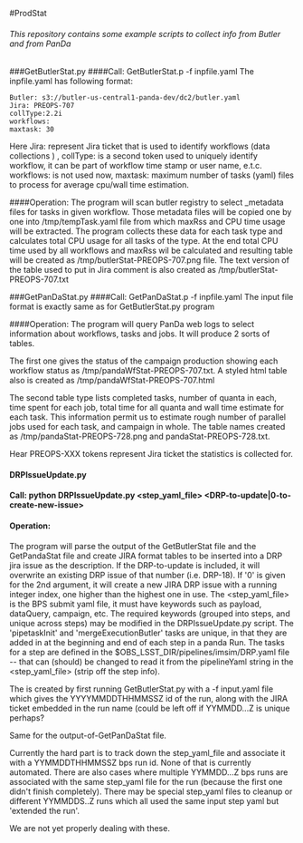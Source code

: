 #ProdStat
###### This repository contains some example scripts to collect info from Butler and from PanDa
###GetButlerStat.py
####Call: GetButlerStat.p -f inpfile.yaml
 The inpfile.yaml has following format:
```
Butler: s3://butler-us-central1-panda-dev/dc2/butler.yaml
Jira: PREOPS-707
collType:2.2i
workflows: 
maxtask: 30
```
Here  Jira: represent Jira ticket that is used to identify workflows (data collections ) ,
collType: is a second token used to uniquely identify workflow, it can be part of workflow time stamp
or user name, e.t.c.
workflows: is not used now,
maxtask: maximum number of tasks (yaml) files to process for average cpu/wall time estimation.

####Operation:
The program will scan butler registry to select _metadata files for tasks in 
given workflow. Those metadata files will be copied one by one into 
/tmp/tempTask.yaml file from which maxRss and CPU time usage will be 
extracted.
The program collects these data for each task type and calculates total CPU usage for
all tasks of the type. At the end total CPU time used by all workflows and
maxRss wil be calculated and resulting table will be created as
/tmp/butlerStat-PREOPS-707.png file. The text version of the table used to put in Jira comment is also created
as /tmp/butlerStat-PREOPS-707.txt

###GetPanDaStat.py
####Call: GetPanDaStat.p -f inpfile.yaml
The input file format is exactly same as for GetButlerStat.py program

####Operation:
The program will query PanDa web logs to select information about workflows,
tasks and jobs. It will produce 2 sorts of tables.

The first one gives the status of the campaign
production showing each workflow status as /tmp/pandaWfStat-PREOPS-707.txt.
A styled html table also is created as /tmp/pandaWfStat-PREOPS-707.html

The second table type lists completed tasks, number of quanta in each, time spent for each job,
total time for all quanta and wall time estimate for each task. This information permit us to estimate rough number of
parallel jobs used for each task, and campaign in whole.
The table names created as /tmp/pandaStat-PREOPS-728.png and pandaStat-PREOPS-728.txt.

Hear PREOPS-XXX tokens represent Jira ticket the statistics is collected for.


#### DRPIssueUpdate.py
#### Call: python DRPIssueUpdate.py <step_yaml_file> <DRP-to-update|0-to-create-new-issue> <output-of-GetButlerStat-file> <output-of-GetPanDaStat-file>

#### Operation:
The program will parse the output of the GetButlerStat file and the GetPandaStat file and create JIRA format
tables to be inserted into a DRP jira issue as the description.  If the DRP-to-update is included, it will 
overwrite an existing DRP issue of that number (i.e. DRP-18).  If '0' is given for the 2nd argument, it will
create a new JIRA DRP issue with a running integer index, one higher than the highest one in use.
The <step_yaml_file> is the BPS submit yaml file, it must have keywords such as payload, dataQuery, campaign, etc.
The required keywords (grouped into steps, and unique across steps) may be modified in 
the DRPIssueUpdate.py script.
The 'pipetaskInit' and 'mergeExecutionButler' tasks are unique, in that they are added in at the beginning
and end of each step in a panda Run. 
The tasks for a step are defined in the $OBS_LSST_DIR/pipelines/imsim/DRP.yaml file -- that can (should) be
changed to read it from the pipelineYaml string in the <step_yaml_file> (strip off the step info).

The <output-of-GetButlerStat-file> is created by first running GetButlerStat.py with a -f input.yaml file
which gives the YYYYMMDDTHHMMSSZ id of the run, along with the JIRA ticket embedded in the run name (could be left
off if YYMMDD...Z is unique perhaps?

Same for the output-of-GetPanDaStat file.

Currently the hard part is to track down the step_yaml_file and associate it with a YYMMDDTHHMMSSZ bps run id.
None of that is currently automated. 
There are also cases where multiple YYMMDD...Z bps runs are associated with the same step_yaml file for the run
(because the first one didn't finish completely). There may be special step_yaml files to cleanup or different
YYMMDDS..Z runs which all used the same input step yaml but 'extended the run'.

We are not yet properly dealing with these.

 

